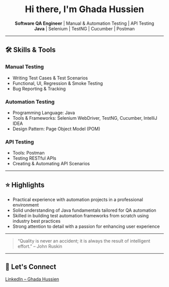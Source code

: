 <h1 align="center">Hi there, I'm Ghada Hussien</h1>

<p align="center">
  <strong>Software QA Engineer</strong> | Manual & Automation Testing | API Testing<br>
  <strong>Java</strong> | Selenium | TestNG | Cucumber | Postman
</p>

---

## 🛠️ Skills & Tools

### Manual Testing
- Writing Test Cases & Test Scenarios  
- Functional, UI, Regression & Smoke Testing  
- Bug Reporting & Tracking

### Automation Testing
- Programming Language: Java  
- Tools & Frameworks: Selenium WebDriver, TestNG, Cucumber, IntelliJ IDEA  
- Design Pattern: Page Object Model (POM)

### API Testing
- Tools: Postman  
- Testing RESTful APIs  
- Creating & Automating API Scenarios

---

## ⭐ Highlights

- Practical experience with automation projects in a professional environment  
- Solid understanding of Java fundamentals tailored for QA automation  
- Skilled in building test automation frameworks from scratch using industry best practices  
- Strong attention to detail with a passion for enhancing user experience

---

> “Quality is never an accident; it is always the result of intelligent effort.” – John Ruskin

---

## 📩 Let's Connect

<p>
  <a href="http://linkedin.com/in/ghada-hussien-96a908310">LinkedIn – Ghada Hussien</a>
</p>
